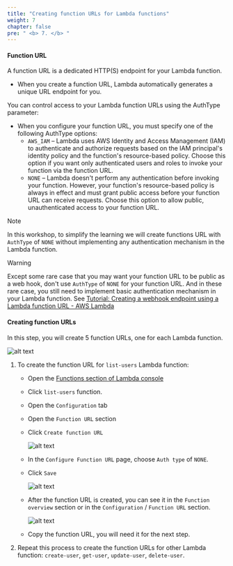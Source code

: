 ```yaml
---
title: "Creating function URLs for Lambda functions"
weight: 7
chapter: false
pre: " <b> 7. </b> "
---
```


#### Function URL

A function URL is a dedicated HTTP(S) endpoint for your Lambda function.

- When you create a function URL, Lambda automatically generates a unique URL endpoint for you.

You can control access to your Lambda function URLs using the AuthType parameter:

- When you configure your function URL, you must specify one of the following AuthType options:
  - `AWS_IAM` – Lambda uses AWS Identity and Access Management (IAM) to authenticate and authorize requests based on the IAM principal's identity policy and the function's resource-based policy. Choose this option if you want only authenticated users and roles to invoke your function via the function URL.
  - `NONE` – Lambda doesn't perform any authentication before invoking your function. However, your function's resource-based policy is always in effect and must grant public access before your function URL can receive requests. Choose this option to allow public, unauthenticated access to your function URL.

> [!NOTE]
> In this workshop, to simplify the learning we will create functions URL with `AuthType` of `NONE` without implementing any authentication mechanism in the Lambda function.

> [!WARNING]
> Except some rare case that you may want your function URL to be public as a web hook, don't use `AuthType` of `NONE` for your function URL. And in these rare case, you still need to implement basic authentication mechanism in your Lambda function. See [Tutorial: Creating a webhook endpoint using a Lambda function URL - AWS Lambda](https://docs.aws.amazon.com/lambda/latest/dg/urls-webhook-tutorial.html)

#### Creating function URLs

In this step, you will create 5 function URLs, one for each Lambda function.

![alt text](/diagrams/workshop-1-function-urls-high-level.drawio.svg)

1. To create the function URL for `list-users` Lambda function:

   - Open the [Functions section of Lambda console](https://console.aws.amazon.com/lambda/home?#/functions)

   - Click `list-users` function.

   - Open the `Configuration` tab
   - Open the `Function URL` section
   - Click `Create function URL`

     ![alt text](/images/workshop-1/lambda-function-url--create.jpg)

   - In the `Configure Function URL` page, choose `Auth type` of `NONE`.

   - Click `Save`

     ![alt text](/images/workshop-1/lambda-function-url--configure.jpg)

   - After the function URL is created, you can see it in the `Function overview` section or in the `Configuration` / `Function URL` section.

     ![alt text](/images/workshop-1/lambda-function-url--location.jpg)

   - Copy the function URL, you will need it for the next step.

1. Repeat this process to create the function URLs for other Lambda function: `create-user`, `get-user`, `update-user`, `delete-user`.
